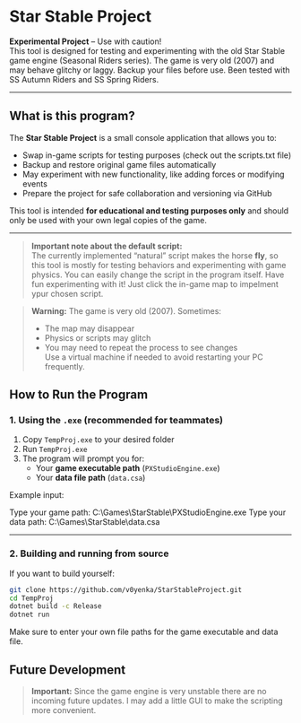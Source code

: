 # Star Stable Project

**Experimental Project** – Use with caution!  
This tool is designed for testing and experimenting with the old Star Stable game engine (Seasonal Riders series). The game is very old (2007) and may behave glitchy or laggy. Backup your files before use. Been tested with SS Autumn Riders and SS Spring Riders.

---

## What is this program?

The **Star Stable Project** is a small console application that allows you to:

- Swap in-game scripts for testing purposes (check out the scripts.txt file)
- Backup and restore original game files automatically  
- May experiment with new functionality, like adding forces or modifying events  
- Prepare the project for safe collaboration and versioning via GitHub

This tool is intended **for educational and testing purposes only** and should only be used with your own legal copies of the game.

---

> **Important note about the default script:**  
> The currently implemented “natural” script makes the horse **fly**, so this tool is mostly for testing behaviors and experimenting with game physics. You can easily change the script in the program itself.
> Have fun experimenting with it! Just click the in-game map to impelment ypur chosen script.

> **Warning:** The game is very old (2007). Sometimes:  
> - The map may disappear  
> - Physics or scripts may glitch  
> - You may need to repeat the process to see changes  
> Use a virtual machine if needed to avoid restarting your PC frequently.

## How to Run the Program

### 1. Using the `.exe` (recommended for teammates)

1. Copy `TempProj.exe` to your desired folder  
2. Run `TempProj.exe`  
3. The program will prompt you for:
   - Your **game executable path** (`PXStudioEngine.exe`)  
   - Your **data file path** (`data.csa`)  

Example input:

Type your game path: C:\Games\StarStable\PXStudioEngine.exe
Type your data path: C:\Games\StarStable\data.csa


---

### 2. Building and running from source

If you want to build yourself:

```bash
git clone https://github.com/v0yenka/StarStableProject.git
cd TempProj
dotnet build -c Release
dotnet run
```
Make sure to enter your own file paths for the game executable and data file.

## Future Development

> **Important:** Since the game engine is very unstable there are no incoming future updates.
> I may add a little GUI to make the scripting more convenient.
